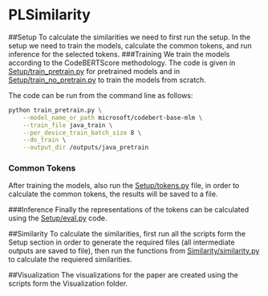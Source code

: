# PLSimilarity

##Setup
To calculate the similarities we need to first run the setup. In the setup we need to train the models, calculate the common tokens, and run inference for the selected tokens.
###Training
We train the models according to the CodeBERTScore methodology.
The code is given in [Setup/train\_pretrain.py](URL) for pretrained models and in [Setup/train\_no\_pretrain.py](URL) to train the models from scratch.

The code can be run from the command line as follows:
```bash
python train_pretrain.py \
    --model_name_or_path microsoft/codebert-base-mlm \
    --train_file java_train \
    --per_device_train_batch_size 8 \
    --do_train \
    --output_dir /outputs/java_pretrain
```
### Common Tokens
After training the models, also run the [Setup/tokens.py](URL) file, in order to calculate the common tokens, the results will be saved to a file.

###Inference
Finally the representations of the tokens can be calculated using the [Setup/eval.py](URL) code.

##Similarity
To calculate the similarities, first run all the scripts form the Setup section in order to generate the required files (all intermediate outputs are saved to file), then run the functions from [Similarity/similarity.py](URL) to calculate the requiered similarities.

##Visualization
The visualizations for the paper are created using the scripts form the Visualization folder.